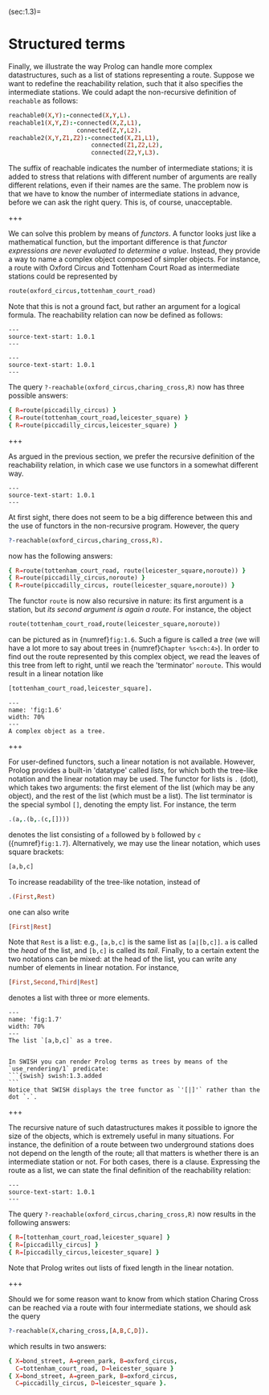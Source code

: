 <!--H3: Section 1.3-->
(sec:1.3)=
# Structured terms #

Finally, we illustrate the way Prolog can handle more complex datastructures, such as a list of stations representing a route. Suppose we want to redefine the reachability relation, such that it also specifies the intermediate stations. We could adapt the non-recursive definition of `reachable` as follows:
```Prolog
reachable0(X,Y):-connected(X,Y,L).
reachable1(X,Y,Z):-connected(X,Z,L1),
                   connected(Z,Y,L2).
reachable2(X,Y,Z1,Z2):-connected(X,Z1,L1),
                       connected(Z1,Z2,L2),
                       connected(Z2,Y,L3).
```
The suffix of reachable indicates the number of intermediate stations; it is added to stress that relations with different number of arguments are really different relations, even if their names are the same. The problem now is that we have to know the number of intermediate stations in advance, before we can ask the right query. This is, of course, unacceptable.

+++

We can solve this problem by means of *functors*. A functor looks just like a mathematical function, but the important difference is that *functor expressions are never evaluated to determine a value*. Instead, they provide a way to name a complex object composed of simpler objects. For instance, a route with Oxford Circus and Tottenham Court Road as intermediate stations could be represented by
```Prolog
route(oxford_circus,tottenham_court_road)
```
Note that this is not a ground fact, but rather an argument for a logical formula. The reachability relation can now be defined as follows:
<!--This block originally inherited from 1.0.1 (`inherit-id: 1.0.1`), however since now the two are in different documents, the inheritance will not work and is replaced with `source-text-start`.-->
```{swish} swish:1.2.1
---
source-text-start: 1.0.1
---
```
<!--This block originally inherited from 1.0.1 (`inherit-id: 1.0.1`), however since now the two are in different documents, the inheritance will not work and is replaced with `source-text-start`.-->
```{swish} swish:1.2.2
---
source-text-start: 1.0.1
---
```
The query `?-reachable(oxford_circus,charing_cross,R)` now has three possible answers:
```Prolog
{ R→route(piccadilly_circus) }
{ R→route(tottenham_court_road,leicester_square) }
{ R→route(piccadilly_circus,leicester_square) }
```

+++

As argued in the previous section, we prefer the recursive definition of the reachability relation, in which case we use functors in a somewhat different way.
<!--This block originally inherited from 1.0.1 (`inherit-id: 1.0.1`), however since now the two are in different documents, the inheritance will not work and is replaced with `source-text-start`.-->
```{swish} swish:1.2.2_2
---
source-text-start: 1.0.1
---
```
At first sight, there does not seem to be a big difference between this and the use of functors in the non-recursive program. However, the query
```Prolog
?-reachable(oxford_circus,charing_cross,R).
```
now has the following answers:
```Prolog
{ R→route(tottenham_court_road, route(leicester_square,noroute)) }
{ R→route(piccadilly_circus,noroute) }
{ R→route(piccadilly_circus, route(leicester_square,noroute)) }
```
The functor `route` is now also recursive in nature: its first argument is a station, but *its second argument is again a route*. For instance, the object
```Prolog
route(tottenham_court_road,route(leicester_square,noroute))
```
can be pictured as in {numref}`fig:1.6`. Such a figure is called a *tree* (we will have a lot more to say about trees in {numref}`Chapter %s<ch:4>`). In order to find out the route represented by this complex object, we read the leaves of this tree from left to right, until we reach the 'terminator' `noroute`. This would result in a linear notation like
<!--chapter 4-->
```Prolog
[tottenham_court_road,leicester_square].
```

```{figure} /src/fig/part_i/image012.svg
---
name: 'fig:1.6'
width: 70%
---
A complex object as a tree.
```

+++

For user-defined functors, such a linear notation is not available. However, Prolog provides a built-in 'datatype' called *lists*, for which both the tree-like notation and the linear notation may be used. The functor for lists is `.` (dot), which takes two arguments: the first element of the list (which may be any object), and the rest of the list (which must be a list). The list terminator is the special symbol `[]`, denoting the empty list. For instance, the term
```Prolog
.(a,.(b,.(c,[])))
```
denotes the list consisting of `a` followed by `b` followed by `c` ({numref}`fig:1.7`). Alternatively, we may use the linear notation, which uses square brackets:
```Prolog
[a,b,c]
```
To increase readability of the tree-like notation, instead of
```Prolog
.(First,Rest)
```
one can also write
```Prolog
[First|Rest]
```
Note that `Rest` is a list: e.g., `[a,b,c]` is the same list as `[a|[b,c]]`. `a` is called the *head* of the list, and `[b,c]` is called its *tail*. Finally, to a certain extent the two notations can be mixed: at the head of the list, you can write any number of elements in linear notation. For instance,
```Prolog
[First,Second,Third|Rest]
```
denotes a list with three or more elements.

```{figure} /src/fig/part_i/image014.svg
---
name: 'fig:1.7'
width: 70%
---
The list `[a,b,c]` as a tree.
```

```{exercise} ex:1.4
```

````{tip}
In SWISH you can render Prolog terms as trees by means of the `use_rendering/1` predicate:
```{swish} swish:1.3.added
```
Notice that SWISH displays the tree functor as `'[|]'` rather than the dot `.`.
````

+++

The recursive nature of such datastructures makes it possible to ignore the size of the objects, which is extremely useful in many situations. For instance, the definition of a route between two underground stations does not depend on the length of the route; all that matters is whether there is an intermediate station or not. For both cases, there is a clause. Expressing the route as a list, we can state the final definition of the reachability relation:
<!--This block originally inherited from 1.0.1 (`inherit-id: 1.0.1`), however since now the two are in different documents, the inheritance will not work and is replaced with `source-text-start`.-->
```{swish} swish:1.2.3
---
source-text-start: 1.0.1
---
```
The query `?-reachable(oxford_circus,charing_cross,R)` now results in the following answers:
```Prolog
{ R→[tottenham_court_road,leicester_square] }
{ R→[piccadilly_circus] }
{ R→[piccadilly_circus,leicester_square] }
```
Note that Prolog writes out lists of fixed length in the linear notation.

+++

Should we for some reason want to know from which station Charing Cross can be reached via a route with four intermediate stations, we should ask the query
```Prolog
?-reachable(X,charing_cross,[A,B,C,D]).
```
which results in two answers:
```Prolog
{ X→bond_street, A→green_park, B→oxford_circus, 
  C→tottenham_court_road, D→leicester_square }
{ X→bond_street, A→green_park, B→oxford_circus, 
  C→piccadilly_circus, D→leicester_square }.
```

```{exercise} ex:1.5
```
